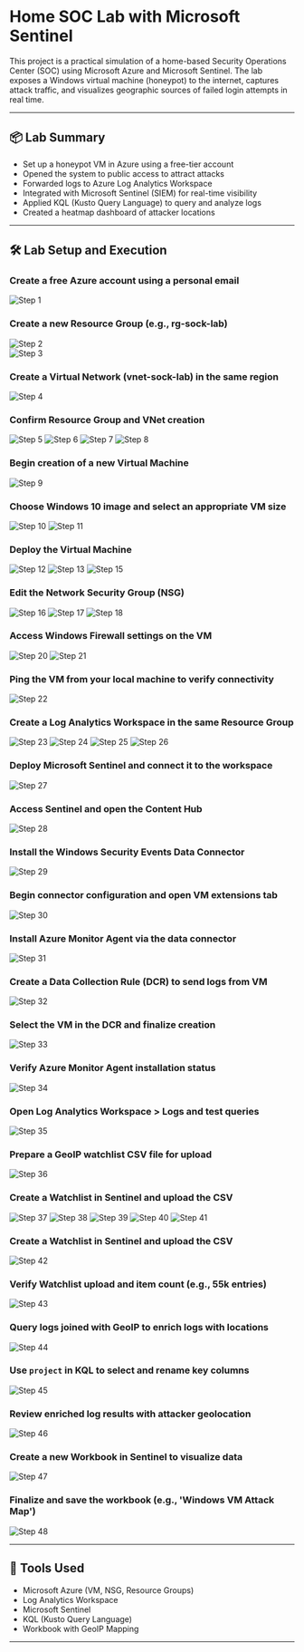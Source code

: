 # Home SOC Lab with Microsoft Sentinel

This project is a practical simulation of a home-based Security Operations Center (SOC) using Microsoft Azure and Microsoft Sentinel. The lab exposes a Windows virtual machine (honeypot) to the internet, captures attack traffic, and visualizes geographic sources of failed login attempts in real time.

---

## 📦 Lab Summary
- Set up a honeypot VM in Azure using a free-tier account
- Opened the system to public access to attract attacks
- Forwarded logs to Azure Log Analytics Workspace
- Integrated with Microsoft Sentinel (SIEM) for real-time visibility
- Applied KQL (Kusto Query Language) to query and analyze logs
- Created a heatmap dashboard of attacker locations

---

## 🛠️ Lab Setup and Execution

### Create a free Azure account using a personal email  
![Step 1](Home%20SOC/1.png)


### Create a new Resource Group (e.g., rg-sock-lab)
![Step 2](Home%20SOC/2.png)  
![Step 3](Home%20SOC/3.png)

### Create a Virtual Network (vnet-sock-lab) in the same region  
![Step 4](Home%20SOC/4.png)

### Confirm Resource Group and VNet creation  
![Step 5](Home%20SOC/5.png)
![Step 6](Home%20SOC/6.png)
![Step 7](Home%20SOC/7.png)
![Step 8](Home%20SOC/8.png)

### Begin creation of a new Virtual Machine  
![Step 9](Home%20SOC/9.png)

### Choose Windows 10 image and select an appropriate VM size  
![Step 10](Home%20SOC/10.png)
![Step 11](Home%20SOC/11.png)

### Deploy the Virtual Machine  
![Step 12](Home%20SOC/12.png)
![Step 13](Home%20SOC/13.png)
![Step 15](Home%20SOC/15.png)

### Edit the Network Security Group (NSG)  
![Step 16](Home%20SOC/16.png)
![Step 17](Home%20SOC/17.png)
![Step 18](Home%20SOC/18.png)

### Access Windows Firewall settings on the VM  
![Step 20](Home%20SOC/20.png)
![Step 21](Home%20SOC/21.png)

### Ping the VM from your local machine to verify connectivity  
![Step 22](Home%20SOC/22.png)

### Create a Log Analytics Workspace in the same Resource Group  
![Step 23](Home%20SOC/23.png)
![Step 24](Home%20SOC/24.png)
![Step 25](Home%20SOC/25.png)
![Step 26](Home%20SOC/26.png)

### Deploy Microsoft Sentinel and connect it to the workspace  
![Step 27](Home%20SOC/27.png)

### Access Sentinel and open the Content Hub  
![Step 28](Home%20SOC/28.png)

### Install the Windows Security Events Data Connector  
![Step 29](Home%20SOC/29.png)

### Begin connector configuration and open VM extensions tab  
![Step 30](Home%20SOC/30.png)

### Install Azure Monitor Agent via the data connector  
![Step 31](Home%20SOC/31.png)

### Create a Data Collection Rule (DCR) to send logs from VM  
![Step 32](Home%20SOC/32.png)

### Select the VM in the DCR and finalize creation  
![Step 33](Home%20SOC/33.png)

### Verify Azure Monitor Agent installation status  
![Step 34](Home%20SOC/34.png)

### Open Log Analytics Workspace > Logs and test queries  
![Step 35](Home%20SOC/35.png)

### Prepare a GeoIP watchlist CSV file for upload
![Step 36](Home%20SOC/36.png)

### Create a Watchlist in Sentinel and upload the CSV    
![Step 37](Home%20SOC/37.png)
![Step 38](Home%20SOC/38.png)
![Step 39](Home%20SOC/39.png)
![Step 40](Home%20SOC/40.png)
![Step 41](Home%20SOC/41.png)

### Create a Watchlist in Sentinel and upload the CSV  
![Step 42](Home%20SOC/42.png)

### Verify Watchlist upload and item count (e.g., 55k entries)  
![Step 43](Home%20SOC/43.png)

### Query logs joined with GeoIP to enrich logs with locations  
![Step 44](Home%20SOC/44.png)

### Use `project` in KQL to select and rename key columns  
![Step 45](Home%20SOC/45.png)

### Review enriched log results with attacker geolocation  
![Step 46](Home%20SOC/46.png)

### Create a new Workbook in Sentinel to visualize data  
![Step 47](Home%20SOC/47.png)

### Finalize and save the workbook (e.g., 'Windows VM Attack Map')  
![Step 48](Home%20SOC/48.png)

---

## 🧰 Tools Used
- Microsoft Azure (VM, NSG, Resource Groups)
- Log Analytics Workspace
- Microsoft Sentinel
- KQL (Kusto Query Language)
- Workbook with GeoIP Mapping

---

